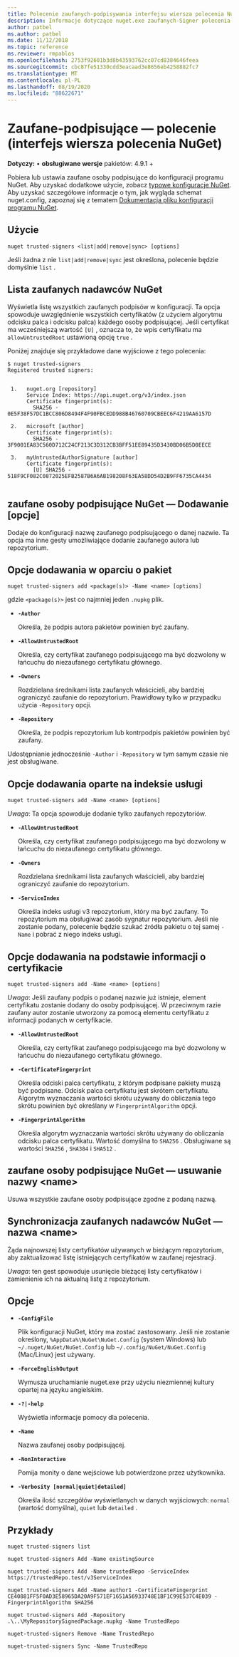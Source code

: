 ```yaml
---
title: Polecenie zaufanych-podpisywania interfejsu wiersza polecenia NuGet
description: Informacje dotyczące nuget.exe zaufanych-Signer polecenia
author: patbel
ms.author: patbel
ms.date: 11/12/2018
ms.topic: reference
ms.reviewer: rmpablos
ms.openlocfilehash: 2753f92601b3d8b43593762cc07cd8384646feea
ms.sourcegitcommit: cbc87fe51330cdd3eacaad3e8656eb4258882fc7
ms.translationtype: MT
ms.contentlocale: pl-PL
ms.lasthandoff: 08/19/2020
ms.locfileid: "88622671"
---
```

# <a name="trusted-signers-command-nuget-cli"></a>Zaufane-podpisujące — polecenie (interfejs wiersza polecenia NuGet)

**Dotyczy:** &bullet; **obsługiwane wersje** pakietów: 4.9.1 +

Pobiera lub ustawia zaufane osoby podpisujące do konfiguracji programu NuGet. Aby uzyskać dodatkowe użycie, zobacz [typowe konfiguracje NuGet](../../consume-packages/configuring-nuget-behavior.md). Aby uzyskać szczegółowe informacje o tym, jak wygląda schemat nuget.config, zapoznaj się z tematem [Dokumentacja pliku konfiguracji programu NuGet](../nuget-config-file.md).

## <a name="usage"></a>Użycie

```cli
nuget trusted-signers <list|add|remove|sync> [options]
```

Jeśli żadna z nie `list|add|remove|sync` jest określona, polecenie będzie domyślnie `list` .

## <a name="nuget-trusted-signers-list"></a>Lista zaufanych nadawców NuGet

Wyświetla listę wszystkich zaufanych podpisów w konfiguracji. Ta opcja spowoduje uwzględnienie wszystkich certyfikatów (z użyciem algorytmu odcisku palca i odcisku palca) każdego osoby podpisującej. Jeśli certyfikat ma wcześniejszą wartość `[U]` , oznacza to, że wpis certyfikatu ma `allowUntrustedRoot` ustawioną opcję `true` .

Poniżej znajduje się przykładowe dane wyjściowe z tego polecenia:

```cli
$ nuget trusted-signers
Registered trusted signers:


 1.   nuget.org [repository]
      Service Index: https://api.nuget.org/v3/index.json
      Certificate fingerprint(s):
        SHA256 - 0E5F38F57DC1BCC806D8494F4F90FBCEDD988B46760709CBEEC6F4219AA6157D

 2.   microsoft [author]
      Certificate fingerprint(s):
        SHA256 - 3F9001EA83C560D712C24CF213C3D312CB3BFF51EE89435D3430BD06B5D0EECE

 3.   myUntrustedAuthorSignature [author]
      Certificate fingerprint(s):
        [U] SHA256 - 518F9CF082C0872025EFB2587B6A6AB198208F63EA58DD54D2B9FF6735CA4434
        
```

## <a name="nuget-trusted-signers-add-options"></a>zaufane osoby podpisujące NuGet — Dodawanie [opcje]

Dodaje do konfiguracji nazwę zaufanego podpisującego o danej nazwie. Ta opcja ma inne gesty umożliwiające dodanie zaufanego autora lub repozytorium.

## <a name="options-for-add-based-on-a-package"></a>Opcje dodawania w oparciu o pakiet

```cli
nuget trusted-signers add <package(s)> -Name <name> [options]
```

gdzie `<package(s)>` jest co najmniej jeden `.nupkg` plik.

- **`-Author`**

  Określa, że podpis autora pakietów powinien być zaufany.

- **`-AllowUntrustedRoot`**

  Określa, czy certyfikat zaufanego podpisującego ma być dozwolony w łańcuchu do niezaufanego certyfikatu głównego.

- **`-Owners`**

  Rozdzielana średnikami lista zaufanych właścicieli, aby bardziej ograniczyć zaufanie do repozytorium. Prawidłowy tylko w przypadku użycia `-Repository` opcji.

- **`-Repository`**

  Określa, że podpis repozytorium lub kontrpodpis pakietów powinien być zaufany.

Udostępnianie jednocześnie `-Author` i `-Repository` w tym samym czasie nie jest obsługiwane.

## <a name="options-for-add-based-on-a-service-index"></a>Opcje dodawania oparte na indeksie usługi

```cli
nuget trusted-signers add -Name <name> [options]
```

_Uwaga_: Ta opcja spowoduje dodanie tylko zaufanych repozytoriów. 

- **`-AllowUntrustedRoot`**

  Określa, czy certyfikat zaufanego podpisującego ma być dozwolony w łańcuchu do niezaufanego certyfikatu głównego.

- **`-Owners`**

  Rozdzielana średnikami lista zaufanych właścicieli, aby bardziej ograniczyć zaufanie do repozytorium.

- **`-ServiceIndex`**

  Określa indeks usługi v3 repozytorium, który ma być zaufany. To repozytorium ma obsługiwać zasób sygnatur repozytorium. Jeśli nie zostanie podany, polecenie będzie szukać źródła pakietu o tej samej `-Name` i pobrać z niego indeks usługi.

## <a name="options-for-add-based-on-the-certificate-information"></a>Opcje dodawania na podstawie informacji o certyfikacie

```cli
nuget trusted-signers add -Name <name> [options]
```

_Uwaga_: Jeśli zaufany podpis o podanej nazwie już istnieje, element certyfikatu zostanie dodany do osoby podpisującej. W przeciwnym razie zaufany autor zostanie utworzony za pomocą elementu certyfikatu z informacji podanych w certyfikacie.


- **`-AllowUntrustedRoot`**

  Określa, czy certyfikat zaufanego podpisującego ma być dozwolony w łańcuchu do niezaufanego certyfikatu głównego.

- **`-CertificateFingerprint`**

  Określa odciski palca certyfikatu, z którym podpisane pakiety muszą być podpisane. Odcisk palca certyfikatu jest skrótem certyfikatu. Algorytm wyznaczania wartości skrótu używany do obliczania tego skrótu powinien być określany w `FingerprintAlgorithm` opcji.

- **`-FingerprintAlgorithm`**

  Określa algorytm wyznaczania wartości skrótu używany do obliczania odcisku palca certyfikatu. Wartość domyślna to `SHA256` . Obsługiwane są wartości `SHA256` , `SHA384` i `SHA512` .

## <a name="nuget-trusted-signers-remove--name-name"></a>zaufane osoby podpisujące NuGet — usuwanie nazwy \<name\>

Usuwa wszystkie zaufane osoby podpisujące zgodne z podaną nazwą.

## <a name="nuget-trusted-signers-sync--name-name"></a>Synchronizacja zaufanych nadawców NuGet — nazwa \<name\>

Żąda najnowszej listy certyfikatów używanych w bieżącym repozytorium, aby zaktualizować listę istniejących certyfikatów w zaufanej rejestracji.

_Uwaga_: ten gest spowoduje usunięcie bieżącej listy certyfikatów i zamienienie ich na aktualną listę z repozytorium.

## <a name="options"></a>Opcje

- **`-ConfigFile`**

  Plik konfiguracji NuGet, który ma zostać zastosowany. Jeśli nie zostanie określony, `%AppData%\NuGet\NuGet.Config` (system Windows) lub `~/.nuget/NuGet/NuGet.Config` lub `~/.config/NuGet/NuGet.Config` (Mac/Linux) jest używany.

- **`-ForceEnglishOutput`**

  Wymusza uruchamianie nuget.exe przy użyciu niezmiennej kultury opartej na języku angielskim.

- **`-?|-help`**

  Wyświetla informacje pomocy dla polecenia.

- **`-Name`**

  Nazwa zaufanej osoby podpisującej.

- **`-NonInteractive`**

  Pomija monity o dane wejściowe lub potwierdzone przez użytkownika.

- **`-Verbosity [normal|quiet|detailed]`**

  Określa ilość szczegółów wyświetlanych w danych wyjściowych: `normal` (wartość domyślna), `quiet` lub `detailed` .


## <a name="examples"></a>Przykłady

```cli
nuget trusted-signers list

nuget trusted-signers Add -Name existingSource

nuget trusted-signers Add -Name trustedRepo -ServiceIndex https://trustedRepo.test/v3ServiceIndex

nuget trusted-signers Add -Name author1 -CertificateFingerprint CE40881FF5F0AD3E58965DA20A9F571EF1651A56933748E1BF1C99E537C4E039 -FingerprintAlgorithm SHA256

nuget trusted-signers Add -Repository .\..\MyRepositorySignedPackage.nupkg -Name TrustedRepo

nuget-trusted-signers Remove -Name TrustedRepo

nuget-trusted-signers Sync -Name TrustedRepo
```
